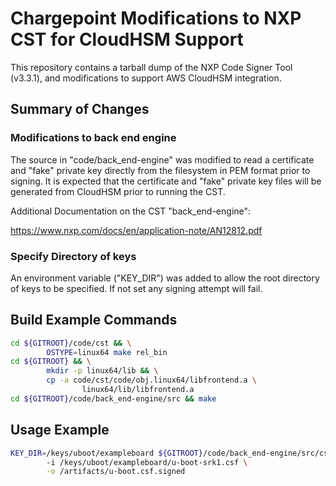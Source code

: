 # Chargepoint Modifications to NXP CST for CloudHSM Support

This repository contains a tarball dump of the NXP Code Signer Tool (v3.3.1),
and modifications to support AWS CloudHSM integration.

## Summary of Changes

### Modifications to back end engine

The source in "code/back_end-engine" was modified to read a certificate and
"fake" private key directly from the filesystem in PEM format prior to signing.
It is expected that the certificate and "fake" private key files will be
generated from CloudHSM prior to running the CST.

Additional Documentation on the CST "back_end-engine":

https://www.nxp.com/docs/en/application-note/AN12812.pdf

### Specify Directory of keys

An environment variable ("KEY_DIR") was added to allow the root directory of keys
to be specified.  If not set any signing attempt will fail.

## Build Example Commands

```bash
cd ${GITROOT}/code/cst && \
        OSTYPE=linux64 make rel_bin
cd ${GITROOT} && \
        mkdir -p linux64/lib && \
        cp -a code/cst/code/obj.linux64/libfrontend.a \
                linux64/lib/libfrontend.a
cd ${GITROOT}/code/back_end-engine/src && make
```

## Usage Example

```bash
KEY_DIR=/keys/uboot/exampleboard ${GITROOT}/code/back_end-engine/src/cst
        -i /keys/uboot/exampleboard/u-boot-srk1.csf \
        -o /artifacts/u-boot.csf.signed
```
